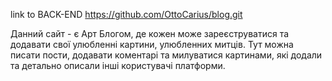 link to BACK-END   https://github.com/OttoCarius/blog.git


Данний сайт - є Арт Блогом, де кожен може зареєструватися та додавати свої улюбленні картини, улюбленних митців.
Тут можна писати пости, додавати коментарі та милуватися картинами, які додали та детально описали інші користувачі платформи.
